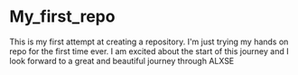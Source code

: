 # My_first_repo
This is my first attempt at creating a repository.
I'm just trying my hands on repo for the first time ever. I am excited about the start of this journey and I look forward to  a great and beautiful journey through ALXSE
